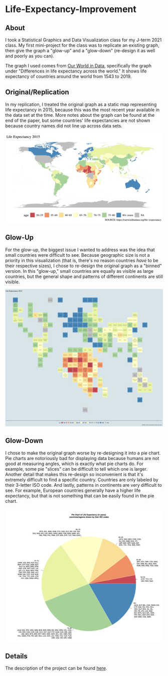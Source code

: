 # Life-Expectancy-Improvement

## About

I took a Statistical Graphics and Data Visualization class for my J-term 2021 class. My first mini-project for the class was to replicate an existing graph, then give the graph a "glow-up" and a "glow-down" (re-design it as well and poorly as you can).

The graph I used comes from [Our World in Data](https://ourworldindata.org/life-expectancy), specifically the graph under "Differences in life expectancy across the world." It shows life expectancy of countries around the world from 1543 to 2019.

## Original/Replication

In my replication, I treated the original graph as a static map representing life expectancy in 2015, because this was the most recent year available in the data set at the time. More notes about the graph can be found at the end of the paper, but some countries' life expectancies are not shown because country names did not line up across data sets.

![](plots/life-expectancy-replication.png/)

## Glow-Up

For the glow-up, the biggest issue I wanted to address was the idea that small countries were difficult to see. Because geographic size is not a priority in this visualization (that is, there's no reason countries *have* to be their respective sizes), I chose to re-design the original graph as a "binned" version. In this "glow-up," small countries are equally as visible as large countries, but the general shape and patterns of different continents are still visible.

![](plots/life-expectancy-glowup.png/)

## Glow-Down

I chose to make the original graph worse by re-designing it into a pie chart. Pie charts are notoriously bad for displaying data because humans are not good at measuring angles, which is exactly what pie charts do. For example, some pie "slices" can be difficult to tell which one is larger. Another detail that makes this re-design so inconvenient is that it's extremely difficult to find a specific country. Countries are only labeled by their 3-letter ISO code. And lastly, patterns in continents are very difficult to see. For example, European countries generally have a higher life expectancy, but that is not something that can be easily found in the pie chart.

![](plots/life-expectancy-glowdown.png/)

## Details

The description of the project can be found [here](http://www.swarthmore.edu/NatSci/aluby1/stat041/Projects/proj-1.html).